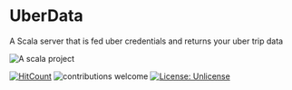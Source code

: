 # UberData
A Scala server that is fed uber credentials and returns your uber trip data

![A scala project](https://i.imgur.com/VdpZ4YQ.png)

[![HitCount](http://hits.dwyl.io/sguzman/UberData.svg)](http://hits.dwyl.io/sguzman/UberData)
![contributions welcome](https://img.shields.io/badge/contributions-welcome-brightgreen.svg?style=flat)
[![License: Unlicense](https://img.shields.io/badge/license-Unlicense-blue.svg)](http://unlicense.org/)